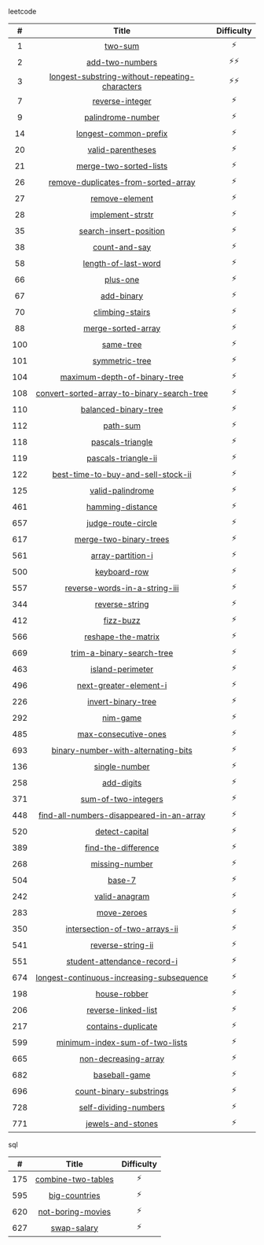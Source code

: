 leetcode

| # | Title | Difficulty |
|:---:|:---:|:---:|
| 1 | [two-sum](./1-two-sum.md) | :zap: |
| 2 | [add-two-numbers](./2-add-two-numbers.md) | ️️:zap::zap: |
| 3 | [longest-substring-without-repeating-characters](./3-longest-substring-without-repeating-characters.md) | :zap::zap: |
| 7 | [reverse-integer](./7-reverse-integer.md) | ️️:zap: |
| 9 | [palindrome-number](./9-palindrome-number.md) | ️️:zap: |
| 14 | [longest-common-prefix](./14-longest-common-prefix.md) | ️️:zap: |
| 20 | [valid-parentheses](./20-valid-parentheses.md) | ️️:zap: |
| 21 | [merge-two-sorted-lists](./21-merge-two-sorted-lists.md) | ️️:zap: |
| 26 | [remove-duplicates-from-sorted-array](./26-remove-duplicates-from-sorted-array.md) | ️️:zap: |
| 27 | [remove-element](./27-remove-element.md) | ️️:zap: |
| 28 | [implement-strstr](./28-implement-strstr.md) | ️️:zap: |
| 35 | [search-insert-position](./35-search-insert-position.md) | ️️:zap: |
| 38 | [count-and-say](./38-count-and-say.md) | ️️:zap: |
| 58 | [length-of-last-word](./58-length-of-last-word.md) | ️️:zap: |
| 66 | [plus-one](./66-plus-one.md) | ️️:zap: |
| 67 | [add-binary](./67-add-binary.md) | ️️:zap: |
| 70 | [climbing-stairs](./70-climbing-stairs.md) | ️️:zap: |
| 88 | [merge-sorted-array](./88-merge-sorted-array.md) | ️️:zap: |
| 100 | [same-tree](./100-same-tree.md) | ️️:zap: |
| 101 | [symmetric-tree](./101-symmetric-tree.md) | ️️:zap: |
| 104 | [maximum-depth-of-binary-tree](./104-maximum-depth-of-binary-tree.md) | ️️:zap: |
| 108 | [convert-sorted-array-to-binary-search-tree](./108-convert-sorted-array-to-binary-search-tree.md) | ️️:zap: |
| 110 | [balanced-binary-tree](./110-balanced-binary-tree.md) | ️️:zap: |
| 112 | [path-sum](./112-path-sum.md) | ️️:zap: |
| 118 | [pascals-triangle](./118-pascals-triangle.md) | ️️:zap: |
| 119 | [pascals-triangle-ii](./119-pascals-triangle-ii.md) | ️️:zap: |
| 122 | [best-time-to-buy-and-sell-stock-ii](./122-best-time-to-buy-and-sell-stock-ii.md) | ️️:zap: |
| 125 | [valid-palindrome](./125-valid-palindrome.md) | ️️:zap: |
| 461 | [hamming-distance](./461-hamming-distance.md) | ️️:zap: |
| 657 | [judge-route-circle](./657-judge-route-circle.md) | ️️:zap: |
| 617 | [merge-two-binary-trees](./617-merge-two-binary-trees.md) | ️️:zap: |
| 561 | [array-partition-i](./561-array-partition-i.md) | ️️:zap: |
| 500 | [keyboard-row](./500-keyboard-row.md) | ️️:zap: |
| 557 | [reverse-words-in-a-string-iii](./557-reverse-words-in-a-string-iii.md) | ️️:zap: |
| 344 | [reverse-string](./344-reverse-string.md) | ️️:zap: |
| 412 | [fizz-buzz](./412-fizz-buzz.md) | ️️:zap: |
| 566 | [reshape-the-matrix](./566-reshape-the-matrix.md) | ️️:zap: |
| 669 | [trim-a-binary-search-tree](./669-trim-a-binary-search-tree.md) | ️️:zap: |
| 463 | [island-perimeter](./463-island-perimeter.md) | ️️:zap: |
| 496 | [next-greater-element-i](./496-next-greater-element-i.md) | ️️:zap: |
| 226 | [invert-binary-tree](./226-invert-binary-tree.md) | ️️:zap: |
| 292 | [nim-game](./292-nim-game.md) | ️️:zap: |
| 485 | [max-consecutive-ones](./485-max-consecutive-ones.md) | ️️:zap: |
| 693 | [binary-number-with-alternating-bits](./693-binary-number-with-alternating-bits.md) | ️️:zap: |
| 136 | [single-number](./136-single-number.md) | ️️:zap: |
| 258 | [add-digits](./258-add-digits.md) | ️️:zap: |
| 371 | [sum-of-two-integers](./371-sum-of-two-integers.md) | ️️:zap: |
| 448 | [find-all-numbers-disappeared-in-an-array](./448-find-all-numbers-disappeared-in-an-array.md) | ️️:zap: |
| 520 | [detect-capital](./520-detect-capital.md) | ️️:zap: |
| 389 | [find-the-difference](./389-find-the-difference.md) | ️️:zap: |
| 268 | [missing-number](./268-missing-number.md) | ️️:zap: |
| 504 | [base-7](./504-base-7.md) | ️️:zap: |
| 242 | [valid-anagram](./242-valid-anagram.md) | ️️:zap: |
| 283 | [move-zeroes](./283-move-zeroes.md) | ️️:zap: |
| 350 | [intersection-of-two-arrays-ii](./350-intersection-of-two-arrays-ii.md) | ️️:zap: |
| 541 | [reverse-string-ii](./541-reverse-string-ii.md) | ️️:zap: |
| 551 | [student-attendance-record-i](./551-student-attendance-record-i.md) | ️️:zap: |
| 674 | [longest-continuous-increasing-subsequence](./674-longest-continuous-increasing-subsequence.md) | ️️:zap: |
| 198 | [house-robber](./198-house-robber.md) | ️️:zap: |
| 206 | [reverse-linked-list](./206-reverse-linked-list.md) | ️️:zap: |
| 217 | [contains-duplicate](./217-contains-duplicate.md) | ️️:zap: |
| 599 | [minimum-index-sum-of-two-lists](./599-minimum-index-sum-of-two-lists.md) | ️️:zap: |
| 665 | [non-decreasing-array](./665-non-decreasing-array.md) | ️️:zap: |
| 682 | [baseball-game](./682-baseball-game.md) | ️️:zap: |
| 696 | [count-binary-substrings](./696-count-binary-substrings.md) | ️️:zap: |
| 728 | [self-dividing-numbers](./728-self-dividing-numbers.md) | ️️:zap: |
| 771 | [jewels-and-stones](./771-jewels-and-stones.md) | ️️:zap: |


sql

| # | Title | Difficulty |
|:---:|:---:|:---:|
| 175 | [combine-two-tables](./175-combine-two-tables.md) | ️️:zap: |
| 595 | [big-countries](./595-big-countries.md) | ️️:zap: |
| 620 | [not-boring-movies](./620-not-boring-movies.md) | ️️:zap: |
| 627 | [swap-salary](./627-swap-salary.md) | ️️:zap: |
